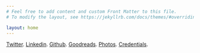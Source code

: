 ```yaml
---
# Feel free to add content and custom Front Matter to this file.
# To modify the layout, see https://jekyllrb.com/docs/themes/#overriding-theme-defaults

layout: home
---
```


[Twitter](https://x.com/manasjsaloi). [Linkedin](https://www.linkedin.com/in/manassaloi/). [Github](https://github.com/manassaloi). [Goodreads](https://www.goodreads.com/user/show/9698257-manas-saloi). [Photos](https://www.flickr.com/photos/196894903@N06/). [Credentials](https://manassaloi.com/proofofwork/).

